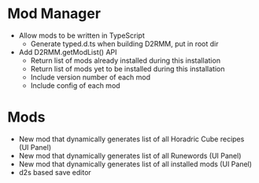 # Mod Manager

- Allow mods to be written in TypeScript
  - Generate typed.d.ts when building D2RMM, put in root dir
- Add D2RMM.getModList() API
  - Return list of mods already installed during this installation
  - Return list of mods yet to be installed during this installation
  - Include version number of each mod
  - Include config of each mod

# Mods

- New mod that dynamically generates list of all Horadric Cube recipes (UI Panel)
- New mod that dynamically generates list of all Runewords (UI Panel)
- New mod that dynamically generates list of all installed mods (UI Panel)
- d2s based save editor
